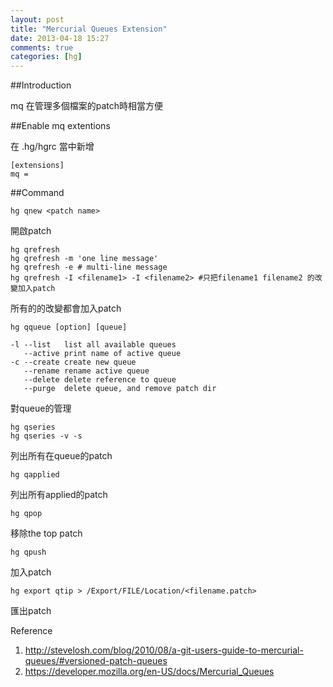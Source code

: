 ```yaml
---
layout: post
title: "Mercurial Queues Extension"
date: 2013-04-18 15:27
comments: true
categories: [hg]
---
```


##Introduction

mq 在管理多個檔案的patch時相當方便

##Enable mq extentions

在 .hg/hgrc 當中新增

    [extensions]
    mq =

##Command

    hg qnew <patch name>

開啟patch

    hg qrefresh
    hg qrefresh -m 'one line message'
    hg qrefresh -e # multi-line message
    hg qrefresh -I <filename1> -I <filename2> #只把filename1 filename2 的改變加入patch

所有的的改變都會加入patch

    hg qqueue [option] [queue]

    -l --list   list all available queues
       --active print name of active queue
    -c --create create new queue
       --rename rename active queue
       --delete delete reference to queue
       --purge  delete queue, and remove patch dir

對queue的管理

    hg qseries  
    hg qseries -v -s  

列出所有在queue的patch

    hg qapplied 

列出所有applied的patch

    hg qpop

移除the top patch

    hg qpush

加入patch

    hg export qtip > /Export/FILE/Location/<filename.patch>  

匯出patch 

Reference  
1. <http://stevelosh.com/blog/2010/08/a-git-users-guide-to-mercurial-queues/#versioned-patch-queues>  
2. <https://developer.mozilla.org/en-US/docs/Mercurial_Queues>  

